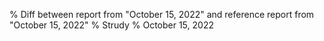 % Diff between report from "October 15, 2022" and reference report from "October 15, 2022"
% Strudy
% October 15, 2022


